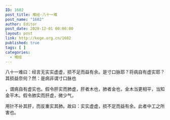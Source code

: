 ```yaml
---
ID: 1602
post_title: 难经·八十一难
post_name: "1602"
author: Editor
post_date: 2020-12-01 00:00:00
layout: post
link: http://kege.org.cn/1602
published: true
tags: [ ]
categories:
  - 难经
---
```

&#x516B;&#x5341;&#x4E00;&#x96BE;&#x66F0;&#xFF1A;&#x7ECF;&#x8A00;&#x65E0;&#x5B9E;&#x5B9E;&#x865A;&#x865A;&#xFF0C;&#x635F;&#x4E0D;&#x8DB3;&#x800C;&#x76CA;&#x6709;&#x4F59;&#x3002;&#x662F;&#x5BF8;&#x53E3;&#x8109;&#x8036;&#xFF1F;&#x5C06;&#x75C5;&#x81EA;&#x6709;&#x865A;&#x5B9E;&#x8036;&#xFF1F;&#x5176;&#x635F;&#x76CA;&#x5948;&#x4F55;&#xFF1F;&#x7136;&#xFF1A;&#x662F;&#x75C5;&#x975E;&#x8C13;&#x5BF8;&#x53E3;&#x8109;&#x4E5F;

&#xFF0C;&#x8C13;&#x75C5;&#x81EA;&#x6709;&#x865A;&#x5B9E;&#x4E5F;&#x3002;&#x5047;&#x4EE4;&#x809D;&#x5B9E;&#x800C;&#x80BA;&#x865A;&#xFF0C;&#x809D;&#x8005;&#x6728;&#x4E5F;&#xFF0C;&#x80BA;&#x8005;&#x91D1;&#x4E5F;&#xFF0C;&#x91D1;&#x6728;&#x5F53;&#x66F4;&#x76F8;&#x5E73;&#xFF0C;&#x5F53;&#x77E5;&#x91D1;&#x5E73;&#x6728;&#x3002;&#x5047;&#x4EE4;&#x80BA;&#x5B9E;&#x800C;&#x809D;&#x865A;&#xFF0C;&#x5FAE;&#x5C11;&#x6C14;&#xFF0C;

&#x7528;&#x9488;&#x4E0D;&#x8865;&#x5176;&#x809D;&#xFF0C;&#x800C;&#x53CD;&#x91CD;&#x5B9E;&#x5176;&#x80BA;&#x3002;&#x6545;&#x66F0;&#xFF1A;&#x5B9E;&#x5B9E;&#x865A;&#x865A;&#xFF0C;&#x635F;&#x4E0D;&#x8DB3;&#x800C;&#x76CA;&#x6709;&#x4F59;&#x3002;&#x6B64;&#x8005;&#x4E2D;&#x5DE5;&#x4E4B;&#x6240;&#x5BB3;&#x4E5F;&#x3002;